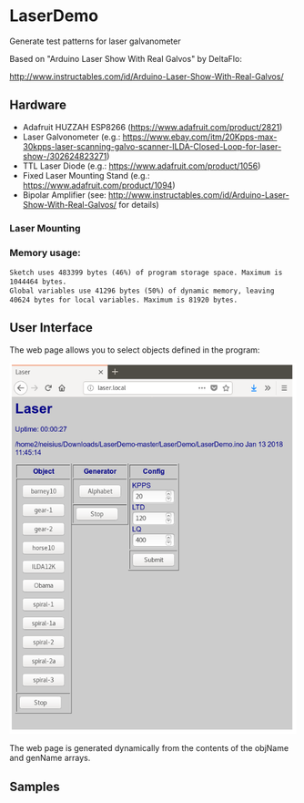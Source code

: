 # LaserDemo
Generate test patterns for laser galvanometer

Based on "Arduino Laser Show With Real Galvos" by DeltaFlo:

http://www.instructables.com/id/Arduino-Laser-Show-With-Real-Galvos/


## Hardware

* Adafruit HUZZAH ESP8266 (https://www.adafruit.com/product/2821)
* Laser Galvonometer (e.g.: https://www.ebay.com/itm/20Kpps-max-30kpps-laser-scanning-galvo-scanner-ILDA-Closed-Loop-for-laser-show-/302624823271)
* TTL Laser Diode (e.g.: https://www.adafruit.com/product/1056)
* Fixed Laser Mounting Stand (e.g.: https://www.adafruit.com/product/1094)
* Bipolar Amplifier (see: http://www.instructables.com/id/Arduino-Laser-Show-With-Real-Galvos/ for details)
  
### Laser Mounting

### Memory usage:
```
Sketch uses 483399 bytes (46%) of program storage space. Maximum is 1044464 bytes.
Global variables use 41296 bytes (50%) of dynamic memory, leaving 40624 bytes for local variables. Maximum is 81920 bytes.
```

## User Interface

  The web page allows you to select objects defined in the program:

![Screenshot](Images/Screenshot.png)

The web page is generated dynamically from the contents of the objName and genName arrays.

## Samples

